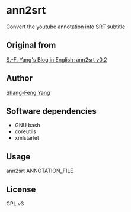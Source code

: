 # ann2srt
Convert the youtube annotation into SRT subtitle

## Original from
[S.-F. Yang's Blog in English: ann2srt v0.2](http://sfyang-en.blogspot.tw/2011/01/ann2srt-v02.html)

## Author
[Shang-Feng Yang](mailto:storm.sfyang@gmail.com)

## Software dependencies
* GNU bash
* coreutils
* xmlstarlet

## Usage
ann2srt ANNOTATION_FILE

## License
GPL v3